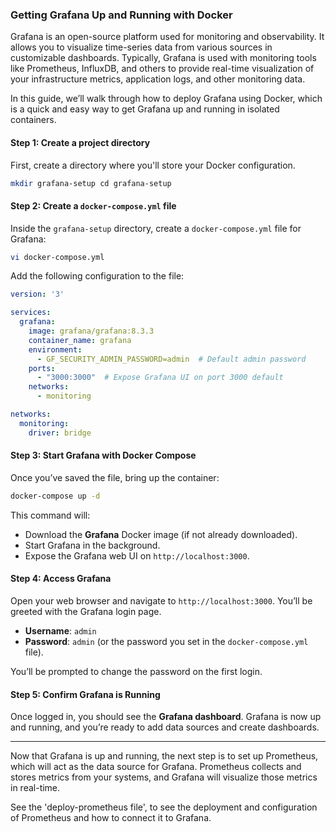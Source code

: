 
### **Getting Grafana Up and Running with Docker**

Grafana is an open-source platform used for monitoring and observability. It allows you to visualize time-series data from various sources in customizable dashboards. Typically, Grafana is used with monitoring tools like Prometheus, InfluxDB, and others to provide real-time visualization of your infrastructure metrics, application logs, and other monitoring data.

In this guide, we’ll walk through how to deploy Grafana using Docker, which is a quick and easy way to get Grafana up and running in isolated containers.

#### **Step 1: Create a project directory**

First, create a directory where you'll store your Docker configuration.
```bash
mkdir grafana-setup cd grafana-setup
```

#### **Step 2: Create a `docker-compose.yml` file**

Inside the `grafana-setup` directory, create a `docker-compose.yml` file for Grafana:
```bash
vi docker-compose.yml
```

Add the following configuration to the file:
```yaml
version: '3'

services:
  grafana:
    image: grafana/grafana:8.3.3
    container_name: grafana
    environment:
      - GF_SECURITY_ADMIN_PASSWORD=admin  # Default admin password
    ports:
      - "3000:3000"  # Expose Grafana UI on port 3000 default
    networks:
      - monitoring

networks:
  monitoring:
    driver: bridge
```

#### **Step 3: Start Grafana with Docker Compose**

Once you’ve saved the file, bring up the container:
```bash
docker-compose up -d
```

This command will:

- Download the **Grafana** Docker image (if not already downloaded).
- Start Grafana in the background.
- Expose the Grafana web UI on `http://localhost:3000`.

#### **Step 4: Access Grafana**

Open your web browser and navigate to `http://localhost:3000`. You’ll be greeted with the Grafana login page.

- **Username**: `admin`
- **Password**: `admin` (or the password you set in the `docker-compose.yml` file).

You’ll be prompted to change the password on the first login.

#### **Step 5: Confirm Grafana is Running**

Once logged in, you should see the **Grafana dashboard**. Grafana is now up and running, and you’re ready to add data sources and create dashboards.

---

Now that Grafana is up and running, the next step is to set up Prometheus, which will act as the data source for Grafana. Prometheus collects and stores metrics from your systems, and Grafana will visualize those metrics in real-time.

See the 'deploy-prometheus file', to see the deployment and configuration of Prometheus and how to connect it to Grafana.
